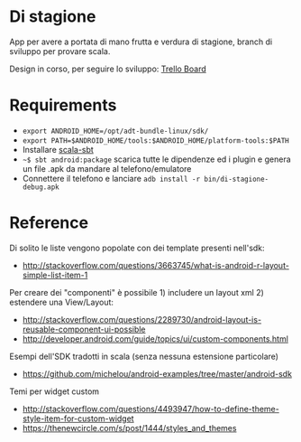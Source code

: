 Di stagione
===========

App per avere a portata di mano frutta e verdura di stagione, branch di sviluppo per provare scala.

Design in corso, per seguire lo sviluppo: [Trello Board](https://trello.com/board/di-stagione/5150c9051ff9b8d161008df7 "Trello Board - Di stagione")

Requirements
============

- `export ANDROID_HOME=/opt/adt-bundle-linux/sdk/`
- `export PATH=$ANDROID_HOME/tools:$ANDROID_HOME/platform-tools:$PATH`
- Installare [scala-sbt](http://www.scala-sbt.org/release/docs/Getting-Started/Setup.html)
- `~$ sbt android:package` scarica tutte le dipendenze ed i plugin e genera un file .apk da mandare al telefono/emulatore
- Connettere il telefono e lanciare `adb install -r bin/di-stagione-debug.apk`

Reference
=========

Di solito le liste vengono popolate con dei template presenti nell'sdk:
- http://stackoverflow.com/questions/3663745/what-is-android-r-layout-simple-list-item-1

Per creare dei "componenti" è possibile 1) includere un layout xml 2) estendere una View/Layout:
- http://stackoverflow.com/questions/2289730/android-layout-is-reusable-component-ui-possible
- http://developer.android.com/guide/topics/ui/custom-components.html

Esempi dell'SDK tradotti in scala (senza nessuna estensione particolare)
- https://github.com/michelou/android-examples/tree/master/android-sdk

Temi per widget custom
- http://stackoverflow.com/questions/4493947/how-to-define-theme-style-item-for-custom-widget
- https://thenewcircle.com/s/post/1444/styles_and_themes
